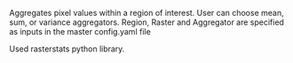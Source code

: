 Aggregates pixel values within a region of interest. User can choose mean, sum, or variance aggregators. Region, Raster and Aggregator are specified as inputs in the master config.yaml file

Used rasterstats python library.


